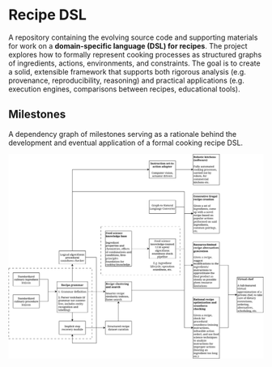 # Recipe DSL

A repository containing the evolving source code and supporting materials for work on a **domain-specific language (DSL) for recipes**. The project explores how to formally represent cooking processes as structured graphs of ingredients, actions, environments, and constraints. The goal is to create a solid, extensible framework that supports both rigorous analysis (e.g. provenance, reproducibility, reasoning) and practical applications (e.g. execution engines, comparisons between recipes, educational tools).


## Milestones

A dependency graph of milestones serving as a rationale behind the development and eventual application of a formal cooking recipe DSL.

![Milestones](notepad/diagrams/milestones.svg)